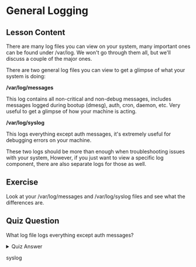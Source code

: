 # General Logging

## Lesson Content

There are many log files you can view on your system, many important ones can be found under /var/log. We won't go through them all, but we'll discuss a couple of the major ones. 

There are two general log files you can view to get a glimpse of what your system is doing:

<b>/var/log/messages</b>

This log contains all non-critical and non-debug messages, includes messages logged during bootup (dmesg), auth, cron, daemon, etc. Very useful to get a glimpse of how your machine is acting. 

<b>/var/log/syslog</b>

This logs everything except auth messages, it's extremely useful for debugging errors on your machine. 

These two logs should be more than enough when troubleshooting issues with your system, However, if you just want to view a specific log component, there are also separate logs for those as well.

## Exercise

Look at your /var/log/messages and /var/log/syslog files and see what the differences are.

## Quiz Question

What log file logs everything except auth messages?

<details>
    <summary>Quiz Answer</summary>
</details>

syslog
